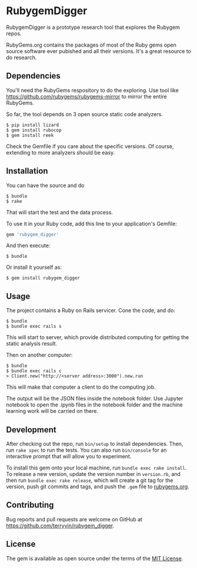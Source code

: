 # RubygemDigger

RubygemDigger is a prototype research tool that explores the Rubygem repos.

RubyGems.org contains the packages of most of the Ruby gems open source
software ever pubished and all their versions. It's a great resource to
do research.

## Dependencies

You'll need the RubyGems respository to do the exploring. Use tool like
https://github.com/rubygems/rubygems-mirror to mirror the entire
RubyGems.

So far, the tool depends on 3 open source static code analyzers.

    $ pip install lizard
    $ gem install rubocop
    $ gem install reek

Check the Gemfile if you care about the specific versions. Of course,
extending to more analyzers should be easy.


## Installation

You can have the source and do

    $ bundle
    $ rake

That will start the test and the data process.

To use it in your Ruby code, add this line to your application's Gemfile:

```ruby
gem 'rubygem_digger'
```

And then execute:

    $ bundle

Or install it yourself as:

    $ gem install rubygem_digger

## Usage

The project contains a Ruby on Rails servicer.
Cone the code, and do:

    $ bundle
    $ bundle exec rails s

This will start to server, which provide distributed computing for
getting the static analysis result.

Then on another computer:

    $ bundle
    $ bundle exec rails c
    > Client.new("http://<server address>:3000").new.run

This will make that computer a client to do the computing job.

The output will be the JSON files inside the notebook folder. Use
Jupyter notebook to open the .ipynb files in the notebook folder and the
machine learning work will be carried on there.


## Development

After checking out the repo, run `bin/setup` to install dependencies. Then, run `rake spec` to run the tests. You can also run `bin/console` for an interactive prompt that will allow you to experiment.

To install this gem onto your local machine, run `bundle exec rake install`. To release a new version, update the version number in `version.rb`, and then run `bundle exec rake release`, which will create a git tag for the version, push git commits and tags, and push the `.gem` file to [rubygems.org](https://rubygems.org).

## Contributing

Bug reports and pull requests are welcome on GitHub at https://github.com/terryyin/rubygem_digger.


## License

The gem is available as open source under the terms of the [MIT License](http://opensource.org/licenses/MIT).

